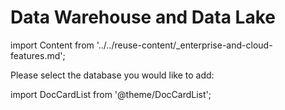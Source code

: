 # Data Warehouse and Data Lake

import Content from '../../reuse-content/_enterprise-and-cloud-features.md';

<Content />

Please select the database you would like to add:

import DocCardList from '@theme/DocCardList';

<DocCardList />
